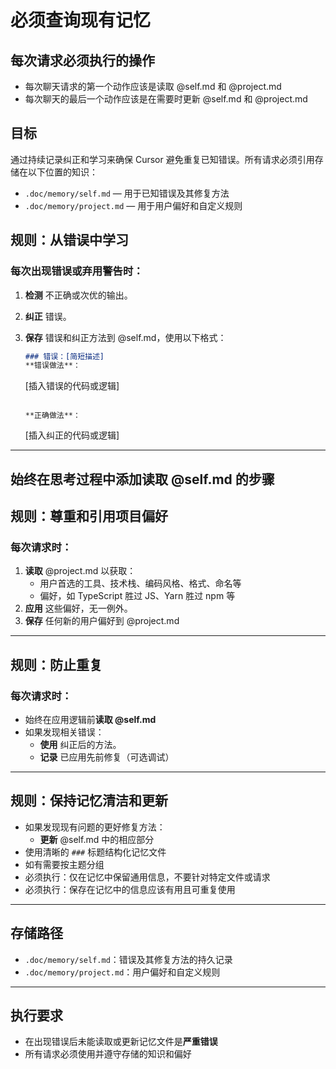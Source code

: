

# 必须查询现有记忆

## 每次请求必须执行的操作

- 每次聊天请求的第一个动作应该是读取 @self.md 和 @project.md
- 每次聊天的最后一个动作应该是在需要时更新 @self.md 和 @project.md

## 目标

通过持续记录纠正和学习来确保 Cursor 避免重复已知错误。所有请求必须引用存储在以下位置的知识：

- `.doc/memory/self.md` — 用于已知错误及其修复方法
- `.doc/memory/project.md` — 用于用户偏好和自定义规则


## 规则：从错误中学习

### 每次出现错误或弃用警告时：

1. **检测** 不正确或次优的输出。
    
2. **纠正** 错误。
    
3. **保存** 错误和纠正方法到 @self.md，使用以下格式：
    
    ```markdown
    ### 错误：[简短描述]
    **错误做法**：
    ```
    
    [插入错误的代码或逻辑]
    
    ```
    
    **正确做法**：
    ```
    
    [插入纠正的代码或逻辑]
    

---

## 始终在思考过程中添加读取 @self.md 的步骤

## 规则：尊重和引用项目偏好

### 每次请求时：

1. **读取** @project.md 以获取：
    - 用户首选的工具、技术栈、编码风格、格式、命名等
    - 偏好，如 TypeScript 胜过 JS、Yarn 胜过 npm 等
2. **应用** 这些偏好，无一例外。
3. **保存** 任何新的用户偏好到 @project.md

---

## 规则：防止重复

### 每次请求时：

- 始终在应用逻辑前**读取 @self.md**
- 如果发现相关错误：
    - **使用** 纠正后的方法。
    - **记录** 已应用先前修复（可选调试）

---

## 规则：保持记忆清洁和更新

- 如果发现现有问题的更好修复方法：
    - **更新** @self.md 中的相应部分
- 使用清晰的 `###` 标题结构化记忆文件
- 如有需要按主题分组
- 必须执行：仅在记忆中保留通用信息，不要针对特定文件或请求
- 必须执行：保存在记忆中的信息应该有用且可重复使用

---

## 存储路径

- `.doc/memory/self.md`：错误及其修复方法的持久记录
- `.doc/memory/project.md`：用户偏好和自定义规则

---

## 执行要求

- 在出现错误后未能读取或更新记忆文件是**严重错误**
- 所有请求必须使用并遵守存储的知识和偏好